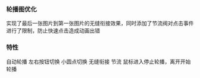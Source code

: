 ### 轮播图优化
实现了最后一张图片到第一张图片的无缝衔接效果，同时添加了节流阀对点击事件进行了限制，防止快速点击造成动画出错
### 特性
自动轮播
左右按钮切换
小圆点切换
无缝衔接
节流
鼠标进入停止轮播，离开开始轮播